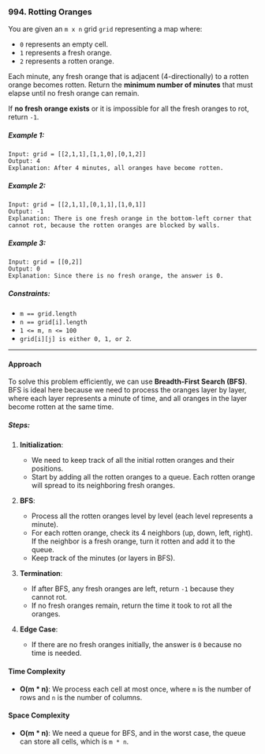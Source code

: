 ### 994. Rotting Oranges

You are given an `m x n` grid `grid` representing a map where:
- `0` represents an empty cell.
- `1` represents a fresh orange.
- `2` represents a rotten orange.

Each minute, any fresh orange that is adjacent (4-directionally) to a rotten orange becomes rotten. Return the **minimum number of minutes** that must elapse until no fresh orange can remain.

If **no fresh orange exists** or it is impossible for all the fresh oranges to rot, return `-1`.

##### Example 1:

```plaintext
Input: grid = [[2,1,1],[1,1,0],[0,1,2]]
Output: 4
Explanation: After 4 minutes, all oranges have become rotten.
```

##### Example 2:

```plaintext
Input: grid = [[2,1,1],[0,1,1],[1,0,1]]
Output: -1
Explanation: There is one fresh orange in the bottom-left corner that cannot rot, because the rotten oranges are blocked by walls.
```

##### Example 3:

```plaintext
Input: grid = [[0,2]]
Output: 0
Explanation: Since there is no fresh orange, the answer is 0.
```

##### Constraints:
- `m == grid.length`
- `n == grid[i].length`
- `1 <= m, n <= 100`
- `grid[i][j] is either 0, 1, or 2`.

---

#### Approach

To solve this problem efficiently, we can use **Breadth-First Search (BFS)**. BFS is ideal here because we need to process the oranges layer by layer, where each layer represents a minute of time, and all oranges in the layer become rotten at the same time.

##### Steps:
1. **Initialization**:
   - We need to keep track of all the initial rotten oranges and their positions.
   - Start by adding all the rotten oranges to a queue. Each rotten orange will spread to its neighboring fresh oranges.

2. **BFS**:
   - Process all the rotten oranges level by level (each level represents a minute).
   - For each rotten orange, check its 4 neighbors (up, down, left, right). If the neighbor is a fresh orange, turn it rotten and add it to the queue.
   - Keep track of the minutes (or layers in BFS).

3. **Termination**:
   - If after BFS, any fresh oranges are left, return `-1` because they cannot rot.
   - If no fresh oranges remain, return the time it took to rot all the oranges.

4. **Edge Case**:
   - If there are no fresh oranges initially, the answer is `0` because no time is needed.

#### Time Complexity

- **O(m * n)**: We process each cell at most once, where `m` is the number of rows and `n` is the number of columns.

#### Space Complexity

- **O(m * n)**: We need a queue for BFS, and in the worst case, the queue can store all cells, which is `m * n`.
